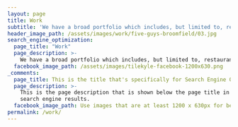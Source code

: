 ```yaml
---
layout: page
title: Work
subtitle: 'We have a broad portfolio which includes, but limited to, restaurants, retail, senior living, and gas stations.'
header_image_path: /assets/images/work/five-guys-broomfield/03.jpg
search_engine_optimization:
  page_title: "Work"
  page_description: >-
    We have a broad portfolio which includes, but limited to, restaurants, retail, senior living, and gas stations.
  facebook_image_path: /assets/images/tilekyle-facebook-1200x630.png
_comments:
  page_title: This is the title that's specifically for Search Engine Optimization.
  page_description: >-
    This is the page description that is shown below the page title in the
    search engine results.
  facebook_image_path: Use images that are at least 1200 x 630px for best results or a minimum of at least 600 x 315px.
permalink: /work/
---
```


